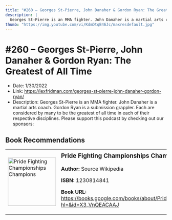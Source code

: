 ```yaml
---
title: "#260 – Georges St-Pierre, John Danaher & Gordon Ryan: The Greatest of All Time"
description: |
  Georges St-Pierre is an MMA fighter. John Danaher is a martial arts coach. Gordon Ryan is a submission grappler. Each are considered by many to be the greatest of all time in each of their respective disciplines. Please support this podcast by checking out our sponsors:"
thumb: "https://img.youtube.com/vi/KdmDtqB46Jc/maxresdefault.jpg"
---
```


# #260 – Georges St-Pierre, John Danaher & Gordon Ryan: The Greatest of All Time

  - Date: 1/30/2022
  - Link: https://lexfridman.com/georges-st-pierre-john-danaher-gordon-ryan/
  - Description: Georges St-Pierre is an MMA fighter. John Danaher is a martial arts coach. Gordon Ryan is a submission grappler. Each are considered by many to be the greatest of all time in each of their respective disciplines. Please support this podcast by checking out our sponsors:

## Book Recommendations

<table style="border: none;"><tr style="border: none;"><td style="border: none;"><img src="https://books.google.com/books/content?id=X3_VnQEACAAJ&printsec=frontcover&img=1&zoom=1&source=gbs_api" alt="Pride Fighting Championships Champions" width="150" style="vertical-align: top;"></td><td style="border: none; vertical-align: top;"><h3 style='margin-top: 5'>Pride Fighting Championships Champions</h3><p><strong>Author:</strong> Source Wikipedia</p><p><strong>ISBN:</strong> 1230814841</p><p><strong>Book URL:</strong> <a href="https://books.google.com/books/about/Pride_Fighting_Championships_Champions.html?hl=&id=X3_VnQEACAAJ">https://books.google.com/books/about/Pride_Fighting_Championships_Champions.html?hl=&id=X3_VnQEACAAJ</a></p></td></tr></table>
